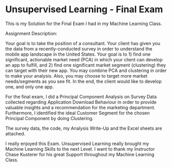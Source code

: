 # Unsupervised Learning - Final Exam
This is my Solution for the Final Exam I had in my Machine Learning Class.


Assignment Description:

Your goal is to take the position of a consultant. Your client has given you the data from a recently-conducted survey in order to understand the mobile app landscape in the United States. Your goal is to 1) find one significant, actionable market need (PCA) in which your client can develop an app to fulfill, and 2) find one significant market segment (clustering) they can target with their new app. You may combine PCA and clustering in order to make your analysis. Also, you may choose to target more market needs/segments as you see fit. In the end, the client would like to develop one, and only one app.


For the final exam, I did a Principal Component Analysis on Survey Data collected regarding Application Download Behaviour 
in order to provide valuable insights and a recommendation for the marketing department.
Furthermore, I identified the ideal Customer Segment for the chosen Principal Component by doing Clustering.

The survey data, the code, my Analysis Write-Up and the Excel sheets are attached.

I really enjoyed this Exam. Unsupervised Learning really brought my Machine Learning Skills to the next Level.
I want to thank my Instructor Chase Kusterer for his great Support throughout my Machine Learning Class.
